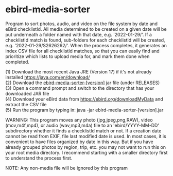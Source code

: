 # ebird-media-sorter
Program to sort photos, audio, and video on the file system by date and eBird checklistId. All media determined to be created on a given date will be put underneath a folder named with that date, e.g. '2022-01-29/'. If a checklistId match is found, sub-folders for each checklistId will be created, e.g. '2022-01-29/S2626262/'. When the process completes, it generates an index CSV file for all checklistId matches, so that you can easily find and prioritize which lists to upload media for, and mark them done when completed.

(1) Download the most recent Java JRE (Version 17) if it's not already installed https://java.com/en/download/<br/>
(2) Download the <a href="https://github.com/seabamirum/ebird-media-sorter/releases"> ebird-media-sorter-[version]</a> jar file (under RELEASES)<br/>
(3) Open a command prompt and switch to the directory that has your downloaded JAR file<br/>
(4) Download your eBird data from https://ebird.org/downloadMyData and extract the CSV file<br/>
(5) Run the program by typing in: java -jar ebird-media-sorter-[version].jar<br/>

WARNING: This program moves any photo (jpg,jpeg,png,RAW), video (mov,m4f,mp4), or audio (wav,mp3,m4a) file to an 'ebird/YYYY-MM-DD' subdirectory  whether it finds a checklistId match or not. If a creation date cannot be read from EXIF, file last modified date is used. In most cases, it is convenient to have files organized by date in this way. But if you have already grouped photos by region, trip, etc. you may not want to run this on your root media directory. I recommend starting with a smaller directory first to understand the process first. 

NOTE: Any non-media file will be ignored by this program

